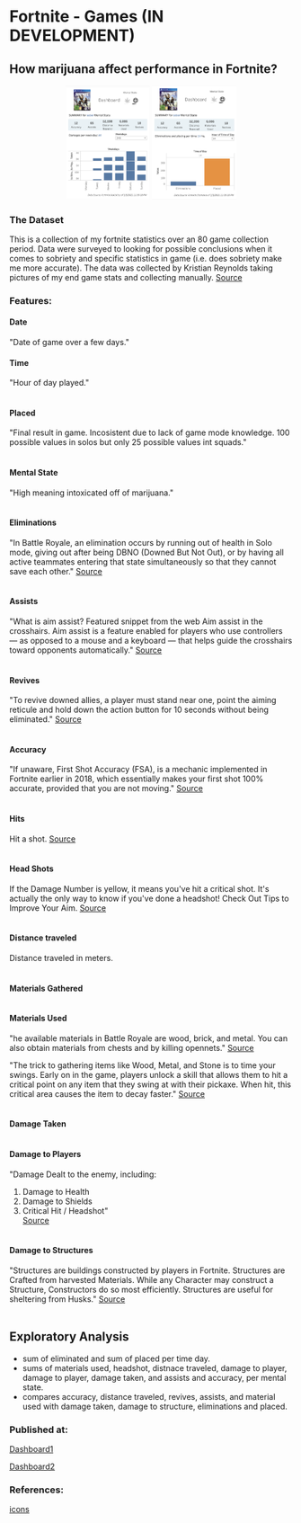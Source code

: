 
# Fortnite - Games (IN DEVELOPMENT)
## How marijuana affect performance in Fortnite?

<p align="center">
<img src = "images/dashboard_weekdays.png"  width=150> <img src = "images/dashboard_time.png"  width=150>  <br/> 
<p>

### The Dataset
This is a collection of my fortnite statistics over an 80 game collection period. Data were surveyed to looking for possible conclusions when it comes to sobriety and specific statistics in game (i.e. does sobriety make me more accurate).
The data was collected by Kristian Reynolds taking pictures of my end game stats and collecting manually.
[Source](https://data.world/kreynol3/fortnite-statistics80-games)

### Features:
#### Date
"Date of game over a few days."

#### Time
"Hour of day played."</br></br>

#### Placed
"Final result in game. Incosistent due to lack of game mode knowledge. 100 possible values in solos but only 25 possible values int squads."</br></br>

#### Mental State
"High meaning intoxicated off of marijuana."</br></br>

#### Eliminations
"In Battle Royale, an elimination occurs by running out of health in Solo mode, giving out after being DBNO (Downed But Not Out), or by having all active teammates entering that state simultaneously so that they cannot save each other."
[Source](https://fortnite.gamepedia.com/Elimination#:~:text=In%20Battle%20Royale%2C%20an%20elimination,they%20cannot%20save%20each%20other)</br></br>


#### Assists
"What is aim assist?
Featured snippet from the web
Aim assist in the crosshairs. Aim assist is a feature enabled for players who use controllers — as opposed to a mouse and a keyboard — that helps guide the crosshairs toward opponents automatically."
[Source](https://www.washingtonpost.com/video-games/esports/2020/10/16/aim-assist-debate/#:~:text=Aim%20assist%20in%20the%20crosshairs&text=Aim%20assist%20is%20a%20feature,the%20crosshairs%20toward%20opponents%20automatically)</br></br>

#### Revives
"To revive downed allies, a player must stand near one, point the aiming reticule and hold down the action button for 10 seconds without being eliminated."
[Source](https://fortnite.gamepedia.com/Revive#:~:text=To%20revive%20downed%20allies%2C%20a,10%20seconds%20without%20being%20eliminated)</br></br>

#### Accuracy
"If unaware, First Shot Accuracy (FSA), is a mechanic implemented in Fortnite earlier in 2018, which essentially makes your first shot 100% accurate, provided that you are not moving."
[Source](https://www.dexerto.com/fortnite/simple-exploit-in-fortnite-gives-you-first-shot-accuracy-with-every-shot-216360/)</br></br>

#### Hits
Hit a shot.
[Source](https://www.dailyesports.gg/fortnite-terminology-and-communication-terms-to-know/)</br></br>

#### Head Shots
If the Damage Number is yellow, it means you've hit a critical shot. It's actually the only way to know if you've done a headshot! Check Out Tips to Improve Your Aim.
[Source](https://gamewith.net/fortnite/article/show/182#:~:text=Check%20for%20Headshots,Tips%20to%20Improve%20Your%20Aim)</br></br>


#### Distance traveled
Distance traveled in meters.</br></br>

#### Materials Gathered</br></br>

#### Materials Used

"he available materials in Battle Royale are wood, brick, and metal. You can also obtain materials from chests and by killing opennets."
[Source](https://fortnite.fandom.com/wiki/Materials#:~:text=The%20available%20materials%20in%20Battle,chests%20and%20by%20killing%20opennets)</br>

"The trick to gathering items like Wood, Metal, and Stone is to time your swings. Early on in the game, players unlock a skill that allows them to hit a critical point on any item that they swing at with their pickaxe. When hit, this critical area causes the item to decay faster."
[Source](https://primagames.com/tips/fortnite-how-gather-materials-quickly#:~:text=The%20trick%20to%20gathering%20items,the%20item%20to%20decay%20faster)</br></br>


#### Damage Taken</br></br>

#### Damage to Players

"Damage Dealt to the enemy, including:
1) Damage to Health
2) Damage to Shields
3) Critical Hit / Headshot"</br>
[Source](https://gamewith.net/fortnite/article/show/182)</br></br>


#### Damage to Structures
"Structures are buildings constructed by players in Fortnite. Structures are Crafted from harvested Materials. While any Character may construct a Structure, Constructors do so most efficiently. Structures are useful for sheltering from Husks."
[Source](https://www.ign.com/wikis/fortnite/Structures)</br></br>

## Exploratory Analysis

- sum of eliminated and sum of placed per time day.
- sums of materials used, headshot, distnace traveled, damage to player, damage to player, damage taken, and assists and accuracy, per mental state.
- compares accuracy, distance traveled, revives, assists, and material used with damage taken, damage to structure, eliminations and placed.


### Published at:</br>

[Dashboard1](https://public.tableau.com/profile/karina.condeixa#!/vizhome/Fortnite_1_Dashoboard1/Dashboard1?publish=yes)

[Dashboard2](https://public.tableau.com/profile/karina.condeixa#!/vizhome/Fortnite_1_Dashoboard2/Dashboard2?publish=yes)

### References:</br>

[icons](https://thenounproject.com/)

